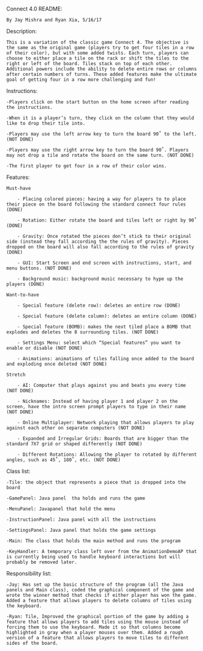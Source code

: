 Connect 4.0 README:

	By Jay Mishra and Ryan Xia, 5/16/17



Description:



	This is a variation of the classic game Connect 4. The objective is the same as the original game (players try to get four tiles in a row of their color), but with some added twists. Each turn, players can choose to either place a tile on the rack or shift the tiles to the right or left of the board. Tiles stack on top of each other. Additional powers include the ability to delete entire rows or columns after certain numbers of turns. These added features make the ultimate goal of getting four in a row more challenging and fun!



Instructions:



	-Players click on the start button on the home screen after reading the instructions.

	-When it is a player’s turn, they click on the column that they would like to drop their tile into.

	-Players may use the left arrow key to turn the board 90˚ to the left. (NOT DONE)

	-Players may use the right arrow key to turn the board 90˚. Players may not drop a tile and rotate the board on the same turn. (NOT DONE)

	-The first player to get four in a row of their color wins.



Features:



	Must-have

		- Placing colored pieces: having a way for players to to place their piece on the board following the standard connect four rules (DONE)

		- Rotation: Either rotate the board and tiles left or right by 90˚ (DONE)

		- Gravity: Once rotated the pieces don’t stick to their original side (instead they fall according the the rules of gravity). Pieces dropped on the board will also fall according to the rules of gravity (DONE)

		- GUI: Start Screen and end screen with instructions, start, and menu buttons. (NOT DONE)

		- Background music: background music necessary to hype up the players (DONE)

	Want-to-have

		- Special feature (delete row): deletes an entire row (DONE)

		- Special feature (delete column): deletes an entire column (DONE)

		- Special feature (BOMB): makes the next tiled place a BOMB that explodes and deletes the 8 surrounding tiles. (NOT DONE)

		- Settings Menu: select which “Special features” you want to enable or disable (NOT DONE)

		- Animations: animations of tiles falling once added to the board and exploding once deleted (NOT DONE)

	Stretch

		- AI: Computer that plays against you and beats you every time (NOT DONE)

		- Nicknames: Instead of having player 1 and player 2 on the screen, have the intro screen prompt players to type in their name (NOT DONE)

		- Online Multiplayer: Network playing that allows players to play against each other on separate computers (NOT DONE)

		- Expanded and Irregular Grids: Boards that are bigger than the standard 7X7 grid or shaped differently (NOT DONE)

		- Different Rotations: Allowing the player to rotated by different angles, such as 45˚, 180˚, etc. (NOT DONE)



Class list:



	-Tile: the object that represents a piece that is dropped into the board

	-GamePanel: Java panel  tha holds and runs the game

	-MenuPanel: Javapanel that hold the menu

	-InstructionPanel: Java panel with all the instructions
	
	-SettingsPanel: Java panel that holds the game settings
	
	-Main: The class that holds the main method and runs the program
	
	-KeyHandler: A temporary class left over from the AnimationDemoAP that is currently being used to handle keyboard interactions but will probably be removed later.

	

Responsibility list:



	-Jay: Has set up the basic structure of the program (all the Java panels and Main class), coded the graphical component of the game and wrote the winner method that checks if either player has won the game. Added a feature that allows players to delete columns of tiles using the keyboard.

	-Ryan: Tile, Improved the graphical portion of the game by adding a feature that allows players to add tiles using the mouse instead of forcing them to use the keyboard. Made it so that columns become highlighted in gray when a player mouses over them. Added a rough version of a feature that allows players to move tiles to different sides of the board.

